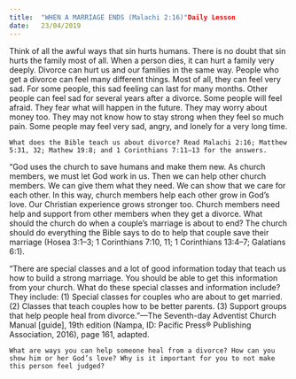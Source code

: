 ```yaml
---
title:  "WHEN A MARRIAGE ENDS (Malachi 2:16)"Daily Lesson
date:   23/04/2019
---
```




Think of all the awful ways that sin hurts humans. There is no doubt that sin hurts the family most of all. 
When a person dies, it can hurt a family very deeply. Divorce can hurt us and our families in the same way. People who get a divorce can feel many different things. Most of all, they can feel very sad. For some people, this sad feeling can last for many months. Other people can feel sad for several years after a divorce. Some people will feel afraid. They fear what will happen in the future. They may worry about money too. They may not know how to stay strong when they feel so much pain. Some people may feel very sad, angry, and lonely for a very long time. 

`What does the Bible teach us about divorce? Read Malachi 2:16; Matthew 5:31, 32; Mathew 19:8; and 1 Corinthians 7:11–13 for the answers.`

“God uses the church to save humans and make them new. As church members, we must let God work in us. Then we can help other church members. We can give them what they need. We can show that we care for each other. In this way, church members help each other grow in God’s love. Our Christian experience grows stronger too. Church members need help and support from other members when they get a divorce. What should the church do when a couple’s marriage is about to end? The church should do everything the Bible says to do to help that couple save their marriage (Hosea 3:1–3; 1 Corinthians 7:10, 11; 1 Corinthians 13:4–7; Galatians 6:1). 

“There are special classes and a lot of good information today that teach us how to build a strong marriage. You should be able to get this information from your church. What do these special classes and information include? They include: (1) Special classes for couples who are about to get married. (2) Classes that teach couples how to be better parents. (3) Support groups that help people heal from divorce.”—The Seventh-day Adventist Church Manual [guide], 19th edition (Nampa, ID: Pacific Press® Publishing Association, 2016), page 161, adapted. 

`What are ways you can help someone heal from a divorce? How can you show him or her God’s love? Why is it important for you to not make this person feel judged?`